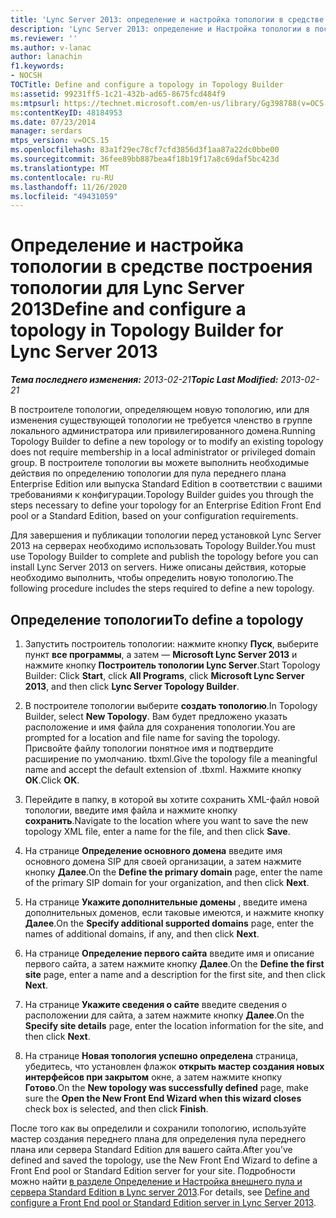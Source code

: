 ```yaml
---
title: 'Lync Server 2013: определение и настройка топологии в средстве построения топологии'
description: 'Lync Server 2013: определение и Настройка топологии в построителе топологии.'
ms.reviewer: ''
ms.author: v-lanac
author: lanachin
f1.keywords:
- NOCSH
TOCTitle: Define and configure a topology in Topology Builder
ms:assetid: 99231ff5-1c21-432b-ad65-8675fcd484f9
ms:mtpsurl: https://technet.microsoft.com/en-us/library/Gg398788(v=OCS.15)
ms:contentKeyID: 48184953
ms.date: 07/23/2014
manager: serdars
mtps_version: v=OCS.15
ms.openlocfilehash: 83a1f29ec78cf7cfd3856d3f1aa87a22dc0bbe00
ms.sourcegitcommit: 36fee89bb887bea4f18b19f17a8c69daf5bc423d
ms.translationtype: MT
ms.contentlocale: ru-RU
ms.lasthandoff: 11/26/2020
ms.locfileid: "49431059"
---
```

# <a name="define-and-configure-a-topology-in-topology-builder-for-lync-server-2013"></a><span data-ttu-id="7ae23-103">Определение и настройка топологии в средстве построения топологии для Lync Server 2013</span><span class="sxs-lookup"><span data-stu-id="7ae23-103">Define and configure a topology in Topology Builder for Lync Server 2013</span></span>

<div data-xmlns="http://www.w3.org/1999/xhtml">

<div class="topic" data-xmlns="http://www.w3.org/1999/xhtml" data-msxsl="urn:schemas-microsoft-com:xslt" data-cs="https://msdn.microsoft.com/">

<div data-asp="https://msdn2.microsoft.com/asp">



</div>

<div id="mainSection">

<div id="mainBody"><span data-ttu-id="7ae23-104">

<span> </span></span><span class="sxs-lookup"><span data-stu-id="7ae23-104">

<span> </span></span></span>

<span data-ttu-id="7ae23-105">_**Тема последнего изменения:** 2013-02-21_</span><span class="sxs-lookup"><span data-stu-id="7ae23-105">_**Topic Last Modified:** 2013-02-21_</span></span>

<span data-ttu-id="7ae23-106">В построителе топологии, определяющем новую топологию, или для изменения существующей топологии не требуется членство в группе локального администратора или привилегированного домена.</span><span class="sxs-lookup"><span data-stu-id="7ae23-106">Running Topology Builder to define a new topology or to modify an existing topology does not require membership in a local administrator or privileged domain group.</span></span> <span data-ttu-id="7ae23-107">В построителе топологии вы можете выполнить необходимые действия по определению топологии для пула переднего плана Enterprise Edition или выпуска Standard Edition в соответствии с вашими требованиями к конфигурации.</span><span class="sxs-lookup"><span data-stu-id="7ae23-107">Topology Builder guides you through the steps necessary to define your topology for an Enterprise Edition Front End pool or a Standard Edition, based on your configuration requirements.</span></span>

<span data-ttu-id="7ae23-108">Для завершения и публикации топологии перед установкой Lync Server 2013 на серверах необходимо использовать Topology Builder.</span><span class="sxs-lookup"><span data-stu-id="7ae23-108">You must use Topology Builder to complete and publish the topology before you can install Lync Server 2013 on servers.</span></span> <span data-ttu-id="7ae23-109">Ниже описаны действия, которые необходимо выполнить, чтобы определить новую топологию.</span><span class="sxs-lookup"><span data-stu-id="7ae23-109">The following procedure includes the steps required to define a new topology.</span></span>

<div>

## <a name="to-define-a-topology"></a><span data-ttu-id="7ae23-110">Определение топологии</span><span class="sxs-lookup"><span data-stu-id="7ae23-110">To define a topology</span></span>

1.  <span data-ttu-id="7ae23-111">Запустить построитель топологии: нажмите кнопку **Пуск**, выберите пункт **все программы**, а затем — **Microsoft Lync Server 2013** и нажмите кнопку **Построитель топологии Lync Server**.</span><span class="sxs-lookup"><span data-stu-id="7ae23-111">Start Topology Builder: Click **Start**, click **All Programs**, click **Microsoft Lync Server 2013**, and then click **Lync Server Topology Builder**.</span></span>

2.  <span data-ttu-id="7ae23-112">В построителе топологии выберите **создать топологию**.</span><span class="sxs-lookup"><span data-stu-id="7ae23-112">In Topology Builder, select **New Topology**.</span></span> <span data-ttu-id="7ae23-113">Вам будет предложено указать расположение и имя файла для сохранения топологии.</span><span class="sxs-lookup"><span data-stu-id="7ae23-113">You are prompted for a location and file name for saving the topology.</span></span> <span data-ttu-id="7ae23-114">Присвойте файлу топологии понятное имя и подтвердите расширение по умолчанию. tbxml.</span><span class="sxs-lookup"><span data-stu-id="7ae23-114">Give the topology file a meaningful name and accept the default extension of .tbxml.</span></span> <span data-ttu-id="7ae23-115">Нажмите кнопку **ОК**.</span><span class="sxs-lookup"><span data-stu-id="7ae23-115">Click **OK**.</span></span>

3.  <span data-ttu-id="7ae23-116">Перейдите в папку, в которой вы хотите сохранить XML-файл новой топологии, введите имя файла и нажмите кнопку **сохранить**.</span><span class="sxs-lookup"><span data-stu-id="7ae23-116">Navigate to the location where you want to save the new topology XML file, enter a name for the file, and then click **Save**.</span></span>

4.  <span data-ttu-id="7ae23-117">На странице **Определение основного домена** введите имя основного домена SIP для своей организации, а затем нажмите кнопку **Далее**.</span><span class="sxs-lookup"><span data-stu-id="7ae23-117">On the **Define the primary domain** page, enter the name of the primary SIP domain for your organization, and then click **Next**.</span></span>

5.  <span data-ttu-id="7ae23-118">На странице **Укажите дополнительные домены** , введите имена дополнительных доменов, если таковые имеются, и нажмите кнопку **Далее**.</span><span class="sxs-lookup"><span data-stu-id="7ae23-118">On the **Specify additional supported domains** page, enter the names of additional domains, if any, and then click **Next**.</span></span>

6.  <span data-ttu-id="7ae23-119">На странице **Определение первого сайта** введите имя и описание первого сайта, а затем нажмите кнопку **Далее**.</span><span class="sxs-lookup"><span data-stu-id="7ae23-119">On the **Define the first site** page, enter a name and a description for the first site, and then click **Next**.</span></span>

7.  <span data-ttu-id="7ae23-120">На странице **Укажите сведения о сайте** введите сведения о расположении для сайта, а затем нажмите кнопку **Далее**.</span><span class="sxs-lookup"><span data-stu-id="7ae23-120">On the **Specify site details** page, enter the location information for the site, and then click **Next**.</span></span>

8.  <span data-ttu-id="7ae23-121">На странице **Новая топология успешно определена** страница, убедитесь, что установлен флажок **открыть мастер создания новых интерфейсов при закрытом** окне, а затем нажмите кнопку **Готово**.</span><span class="sxs-lookup"><span data-stu-id="7ae23-121">On the **New topology was successfully defined** page, make sure the **Open the New Front End Wizard when this wizard closes** check box is selected, and then click **Finish**.</span></span>

<span data-ttu-id="7ae23-122">После того как вы определили и сохранили топологию, используйте мастер создания переднего плана для определения пула переднего плана или сервера Standard Edition для вашего сайта.</span><span class="sxs-lookup"><span data-stu-id="7ae23-122">After you’ve defined and saved the topology, use the New Front End Wizard to define a Front End pool or Standard Edition server for your site.</span></span> <span data-ttu-id="7ae23-123">Подробности можно найти [в разделе Определение и Настройка внешнего пула и сервера Standard Edition в Lync server 2013](lync-server-2013-define-and-configure-a-front-end-pool-or-standard-edition-server.md).</span><span class="sxs-lookup"><span data-stu-id="7ae23-123">For details, see [Define and configure a Front End pool or Standard Edition server in Lync Server 2013](lync-server-2013-define-and-configure-a-front-end-pool-or-standard-edition-server.md).</span></span>

<span data-ttu-id="7ae23-124"></div>

</div>

<span> </span>

</div>

</div>

</span><span class="sxs-lookup"><span data-stu-id="7ae23-124"></div>

</div>

<span> </span>

</div>

</div>

</span></span></div>


